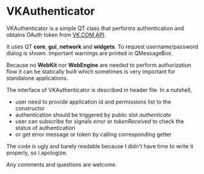 # VKAuthenticator

VKAuthenticator is a simple QT class that performs authentication and obtains OAuth token from [VK.COM API](https://vk.com/dev/access_token).

It uses QT **core**, **gui**, **network** and **widgets**.
To request username/password dialog is shown. Important warnings are printed in QMessageBox.

Because no **WebKit** nor **WebEngine** are needed to perform authorization flow it can be statically built which sometimes is very important for standalone applications.

The interface of VKAuthenticator is described in header file.
In a nutshell, 
 - user need to provide application id and permissions list to the constructor
 - authentication should be triggered by public slot _authenticate_
 - user can subscribe for signals _error_ or _tokenReceived_ to check the status of authentication
 - or get error message or token by calling corresponding getter
 
 
The code is ugly and barely readable because I didn't have time to write it properly, so I apologize.

Any comments and questions are welcome.
